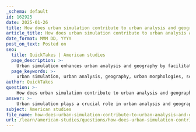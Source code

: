 ```yaml
---
_schema: default
id: 162925
date: 2025-01-26
title: How does urban simulation contribute to urban analysis and geography?
article_title: How does urban simulation contribute to urban analysis and geography?
date_format: MMM DD, YYYY
post_on_text: Posted on
seo:
  title: QuickTakes | American studies
  page_description: >-
    Urban simulation enhances urban analysis and geography by facilitating the visualization of city structures, testing planning scenarios, exploring urban dynamics, providing training for urban warfare, integrating advanced technologies, and addressing urban insecurity.
  page_keywords: >-
    urban simulation, urban analysis, geography, urban morphologies, scenario testing, urban planning, urban dynamics, military urbanism, technology in urban simulation, urban insecurity, 3D modeling, virtual reality, sustainable urban environments
author: QuickTakes
question: >-
    How does urban simulation contribute to urban analysis and geography?
answer: >-
    Urban simulation plays a crucial role in urban analysis and geography by providing a framework for understanding complex urban environments and their dynamics. Here are several ways in which urban simulation contributes to these fields:\n\n1. **Representation of Urban Morphologies**: Urban simulations create hyperreal environments that mimic the physical and social structures of cities. These simulations allow researchers and planners to visualize and analyze different urban morphologies, including the spatial arrangement of buildings, transportation networks, and public spaces. By examining these representations, urban analysts can better understand how various elements interact within a city.\n\n2. **Scenario Testing and Planning**: Urban simulations enable the testing of various urban planning scenarios without the risks and costs associated with real-world implementation. Planners can simulate the effects of different policies, such as zoning changes or transportation improvements, on urban density, traffic patterns, and social interactions. This helps in making informed decisions that can lead to more sustainable and efficient urban environments.\n\n3. **Understanding Urban Dynamics**: Simulated environments allow for the exploration of urban dynamics, such as population growth, migration patterns, and economic changes. By manipulating variables within the simulation, researchers can observe potential outcomes and identify trends that may not be apparent in static analyses. This dynamic modeling is essential for understanding the complexities of urban systems.\n\n4. **Training and Preparedness**: In the context of military urbanism, urban simulations are used for training purposes, allowing military personnel to practice urban combat scenarios in controlled environments. These simulations help in preparing for real-world urban warfare by providing insights into spatial intelligence, urban combat training, and the behavior of non-state actors in urban settings. This aspect of urban simulation highlights the intersection of military strategy and urban geography.\n\n5. **Integration of Technology**: Advances in technology, such as 3D modeling and virtual reality, enhance the capabilities of urban simulations. These technologies allow for more immersive experiences and detailed representations of urban environments, facilitating a deeper understanding of urban complexity. The integration of real-time data from sensors and surveillance can further enrich simulations, providing a more accurate reflection of urban conditions.\n\n6. **Addressing Urban Insecurity**: Urban simulations can also be used to analyze and address issues of urban insecurity. By simulating various scenarios related to crime, disaster response, and resource allocation, urban planners and security experts can develop strategies to enhance safety and resilience in urban areas.\n\nIn summary, urban simulation serves as a powerful tool for urban analysis and geography by enabling the exploration of urban forms, dynamics, and strategies in a controlled and flexible manner. It bridges the gap between theoretical urban studies and practical urban planning, ultimately contributing to the development of more effective and sustainable urban environments.
subject: American studies
file_name: how-does-urban-simulation-contribute-to-urban-analysis-and-geography.md
url: /learn/american-studies/questions/how-does-urban-simulation-contribute-to-urban-analysis-and-geography
---
```


&nbsp;